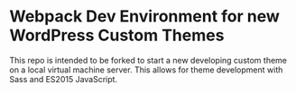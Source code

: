 # Webpack Dev Environment for new WordPress Custom Themes
This repo is intended to be forked to start a new developing custom theme on a local virtual machine server.  This allows for theme development with Sass and ES2015 JavaScript.  
